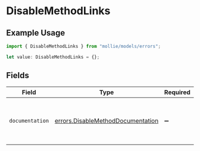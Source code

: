 # DisableMethodLinks

## Example Usage

```typescript
import { DisableMethodLinks } from "mollie/models/errors";

let value: DisableMethodLinks = {};
```

## Fields

| Field                                                                                  | Type                                                                                   | Required                                                                               | Description                                                                            |
| -------------------------------------------------------------------------------------- | -------------------------------------------------------------------------------------- | -------------------------------------------------------------------------------------- | -------------------------------------------------------------------------------------- |
| `documentation`                                                                        | [errors.DisableMethodDocumentation](../../models/errors/disablemethoddocumentation.md) | :heavy_minus_sign:                                                                     | The URL to the generic Mollie API error handling guide.                                |